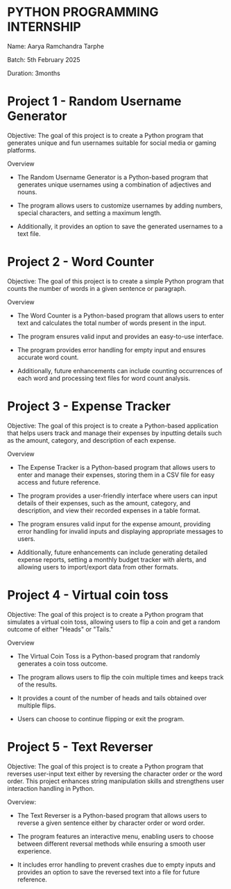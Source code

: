 # PYTHON PROGRAMMING INTERNSHIP

Name: Aarya Ramchandra Tarphe

Batch: 5th February 2025

Duration: 3months

# Project 1 - Random Username Generator

Objective: The goal of this project is to create a Python program that generates unique and fun usernames suitable for social media or gaming platforms.

Overview

- The Random Username Generator is a Python-based program that generates unique usernames using a combination of adjectives and nouns.
  
- The program allows users to customize usernames by adding numbers, special characters, and setting a maximum length.
  
- Additionally, it provides an option to save the generated usernames to a text file.

# Project 2 - Word Counter

 Objective: The goal of this project is to create a simple Python program that counts the number of words in a given sentence or paragraph.

 Overview

- The Word Counter is a Python-based program that allows users to enter text and calculates the total number of words present in the input.
  
- The program ensures valid input and provides an easy-to-use interface.

- The program provides error handling for empty input and ensures accurate word count.
  
- Additionally, future enhancements can include counting occurrences of each word and processing text files for word count analysis.

# Project 3 - Expense Tracker

Objective: The goal of this project is to create a Python-based application that helps users track and manage their expenses by inputting details such as the amount, category, and description of each expense.

Overview

- The Expense Tracker is a Python-based program that allows users to enter and manage their expenses, storing them in a CSV file for easy access and future reference.

- The program provides a user-friendly interface where users can input details of their expenses, such as the amount, category, and description, and view their recorded expenses in a table format.

- The program ensures valid input for the expense amount, providing error handling for invalid inputs and displaying appropriate messages to users.

- Additionally, future enhancements can include generating detailed expense reports, setting a monthly budget tracker with alerts, and allowing users to import/export data from other formats.

# Project 4 - Virtual coin toss

Objective:
The goal of this project is to create a Python program that simulates a virtual coin toss, allowing users to flip a coin and get a random outcome of either "Heads" or "Tails."

Overview

- The Virtual Coin Toss is a Python-based program that randomly generates a coin toss outcome.

- The program allows users to flip the coin multiple times and keeps track of the results.

- It provides a count of the number of heads and tails obtained over multiple flips.

- Users can choose to continue flipping or exit the program.

# Project 5 - Text Reverser

Objective:
The goal of this project is to create a Python program that reverses user-input text either by reversing the character order or the word order. 
This project enhances string manipulation skills and strengthens user interaction handling in Python.

Overview:

- The Text Reverser is a Python-based program that allows users to reverse a given sentence either by character order or word order.

- The program features an interactive menu, enabling users to choose between different reversal methods while ensuring a smooth user experience.

- It includes error handling to prevent crashes due to empty inputs and provides an option to save the reversed text into a file for future reference.




